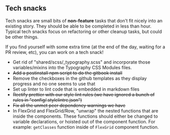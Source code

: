 ## Tech snacks

Tech snacks are small bits of **non-feature** tasks that don't fit nicely into an existing story. They should be able to be
completed in less than hour. Typical tech snacks focus on refactoring or other cleanup tasks, but could be other things.

If you find yourself with some extra time (at the end of the day, waiting for a PR review, etc), you can work on a tech snack!

* Get rid of "shared/scss/\_typography.scss" and incorporate those variables/mixins into the Typography CSS Modules files.
* ~~Add a postinstall npm script to do the gitbook install~~
* Remove the checkboxes in the github templates as they display progress and no one seems to use that
* Set up linter to lint code that is embedded in markdown files
* ~~Rectify prettier with our style lint rules (we have ignored a bunch of rules in "config/.stylelintrc.json")~~
* ~~Fix all the unmet peer dependency warnings we have~~
* In FlexGrid and FlexGrid/Row, "unwrap" the nested functions that are inside the components. These functions should either
  be changed to variable declarations, or hoisted out of the component function. For example: `getClasses` function inside
  of `FlexGrid` component function.
